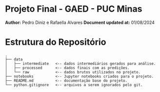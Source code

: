 # Projeto Final - GAED - PUC Minas

**Author:** Pedro Diniz e Rafaella Alvares
**Document updated at:** 01/08/2024

# Estrutura do Repositório
```
.
├── data
│   ├── intermediate   <-- dados intermediários gerados para análise.
│   ├── processed      <-- dados finais com as predições.
│   └── raw            <-- dados brutos utilizados no projeto.
├── notebooks          <-- Jupyter notebooks criados para o projeto.
├── README.md          <-- documentação base do projeto.
└── python.gitignore   <-- arquivos a serem ignorados pelo git.
```
